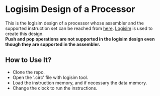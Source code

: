 # Logisim Design of a Processor
This is the logisim design of a processor whose assembler and the supported instruction set can be reached from [here](https://github.com/erenulas/Assembler).
[Logisim](http://www.cburch.com/logisim/) is used to create this design. <br/>
**Push and pop operations are not supported in the logisim design even though they are supported in the assembler.**

## How to Use It?
* Clone the repo.
* Open the '.circ' file with logisim tool.
* Load the instruction memory, and if necessary the data memory.
* Change the clock to run the instructions.
